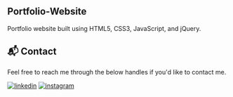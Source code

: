 ## Portfolio-Website
Portfolio website built using HTML5, CSS3, JavaScript, and jQuery.


<h2>📬 Contact</h2>

Feel free to reach me through the below handles if you'd like to contact me.

[![linkedin](https://linkedin.com/in/maneesh-siyol-b1a425231)](https://linkedin.com/in/maneesh-siyol-b1a425231)
[![instagram](https://www.instagram.com/maneesh_siyol)](https://www.instagram.com/maneesh_siyol)
